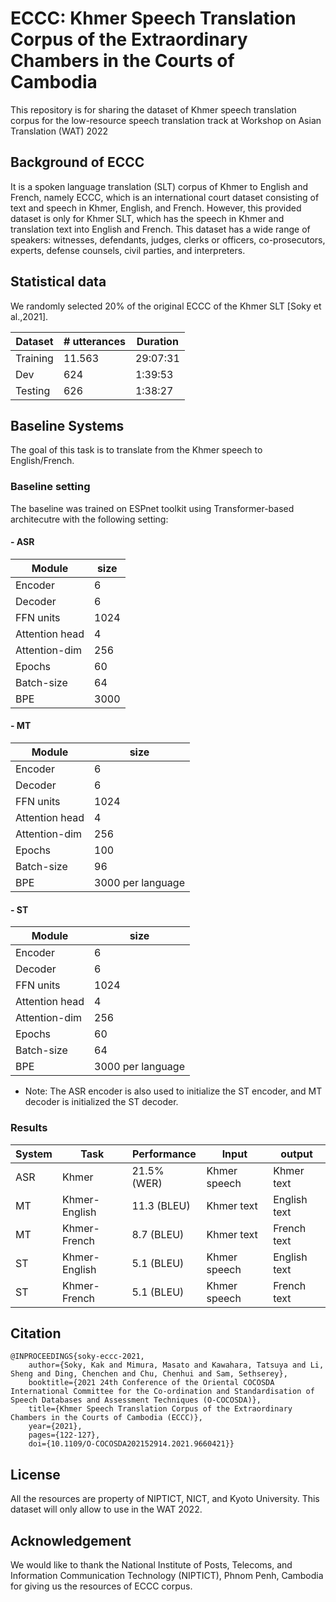 # ECCC: Khmer Speech Translation Corpus of the Extraordinary Chambers in the Courts of Cambodia

This repository is for sharing the dataset of Khmer speech translation corpus for the low-resource speech translation track at Workshop on Asian Translation (WAT) 2022

## Background of ECCC

It is a spoken language translation (SLT) corpus of Khmer to English and French, namely ECCC, which is an international court dataset consisting of text and speech in Khmer, English, and French. However, this provided dataset is only for Khmer SLT, which has the speech in Khmer and translation text into English and French. This dataset has a wide range of speakers: witnesses, defendants, judges, clerks or officers, co-prosecutors, experts, defense counsels, civil parties, and interpreters.

## Statistical data

We randomly selected 20% of the original ECCC of the Khmer SLT [Soky et al.,2021].

 | Dataset | # utterances | Duration |
 | --- | --- | --- |
 | Training | 11.563 | 29:07:31 |
 | Dev | 624 | 1:39:53 |
 | Testing | 626 | 1:38:27 |

## Baseline Systems

The goal of this task is to translate from the Khmer speech to English/French.
### Baseline setting
The baseline was trained on ESPnet toolkit using Transformer-based architecutre with the following setting:
#### - ASR
| Module | size |
| --- | --- |
| Encoder | 6 |
| Decoder | 6 | 
| FFN units | 1024 | 
| Attention head | 4 |
| Attention-dim | 256 |
| Epochs | 60 |
| Batch-size | 64 |
| BPE | 3000 |
#### - MT
| Module | size |
| --- | --- |
| Encoder | 6 |
| Decoder | 6 | 
| FFN units | 1024 | 
| Attention head | 4 |
| Attention-dim | 256 |
| Epochs | 100 |
| Batch-size | 96 |
| BPE | 3000 per language |
#### - ST
| Module | size |
| --- | --- |
| Encoder | 6 |
| Decoder | 6 | 
| FFN units | 1024 | 
| Attention head | 4 |
| Attention-dim | 256 |
| Epochs | 60 |
| Batch-size | 64 |
| BPE | 3000 per language |

* Note: The ASR encoder is also used to initialize the ST encoder, and MT decoder is initialized the ST decoder.
### Results

| System | Task | Performance | Input | output |
| --- | --- | --- | --- | --- |
| ASR | Khmer | 21.5% (WER) | Khmer speech | Khmer text |
| MT | Khmer-English | 11.3 (BLEU) | Khmer text | English text |
| MT | Khmer-French | 8.7 (BLEU) | Khmer text | French text |
| ST | Khmer-English | 5.1 (BLEU) | Khmer speech | English text |
| ST | Khmer-French | 5.1 (BLEU) | Khmer speech | French text |

## Citation

```
@INPROCEEDINGS{soky-eccc-2021,
    author={Soky, Kak and Mimura, Masato and Kawahara, Tatsuya and Li, Sheng and Ding, Chenchen and Chu, Chenhui and Sam, Sethserey},
    booktitle={2021 24th Conference of the Oriental COCOSDA International Committee for the Co-ordination and Standardisation of Speech Databases and Assessment Techniques (O-COCOSDA)},
    title={Khmer Speech Translation Corpus of the Extraordinary Chambers in the Courts of Cambodia (ECCC)},
    year={2021},
    pages={122-127},
    doi={10.1109/O-COCOSDA202152914.2021.9660421}}
```

## License

All the resources are property of NIPTICT, NICT, and Kyoto University.
This dataset will only allow to use in the WAT 2022.

## Acknowledgement

We would like to thank the National Institute of Posts, Telecoms, and Information Communication Technology (NIPTICT), Phnom Penh, Cambodia for giving us the resources of ECCC corpus.